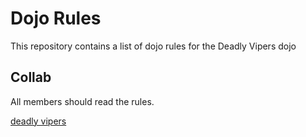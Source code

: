 Dojo Rules
==========

This repository contains a list of dojo rules for the Deadly Vipers dojo

## Collab
All members should read the rules.

[deadly vipers](https://github.com/deadlyvipers)
